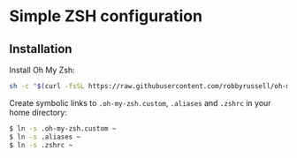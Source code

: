 # Simple ZSH configuration


## Installation

Install Oh My Zsh:

```sh
sh -c "$(curl -fsSL https://raw.githubusercontent.com/robbyrussell/oh-my-zsh/master/tools/install.sh)"
```

Create symbolic links to `.oh-my-zsh.custom`, `.aliases` and `.zshrc` in your home directory:

```sh
$ ln -s .oh-my-zsh.custom ~
$ ln -s .aliases ~
$ ln -s .zshrc ~
```
